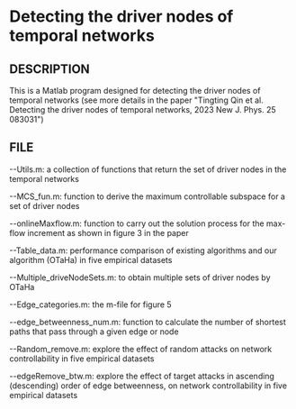 # Detecting the driver nodes of temporal networks

## DESCRIPTION

This is a Matlab program designed for detecting the driver nodes of temporal networks (see more details in the paper "Tingting Qin et al. Detecting the driver nodes of temporal networks, 2023 New J. Phys. 25 083031")

## FILE

--Utils.m:  a collection of functions that return the set of driver nodes in the temporal networks

--MCS_fun.m: function to derive the maximum controllable subspace for a set of driver nodes

--onlineMaxflow.m: function to carry out the solution process for the max-flow increment as shown in figure 3 in the paper

--Table_data.m: performance comparison of existing algorithms and our algorithm (OTaHa) in five empirical datasets

--Multiple_driveNodeSets.m: to obtain multiple sets of driver nodes by OTaHa

--Edge_categories.m: the m-file for figure 5

--edge_betweenness_num.m: function to calculate the number of shortest paths that pass through a given edge or node

--Random_remove.m: explore the effect of random attacks on network controllability in five empirical datasets

--edgeRemove_btw.m: explore the effect of target attacks in ascending (descending) order of edge betweenness, on network controllability in five empirical datasets









